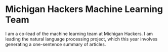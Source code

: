 # Michigan Hackers Machine Learning Team
I am a co-lead of the machine learning team at Michigan Hackers. I am leading the natural language processing project, which this year involves generating a one-sentence summary of articles. 
